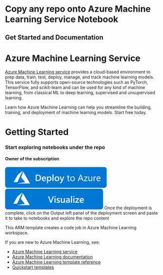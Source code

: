 # Copy any repo onto Azure Machine Learning Service Notebook






Get Started and Documentation
-----------------------------


# Azure Machine Learning Service 
[Azure Machine Learning service](https://azure.microsoft.com/en-us/services/machine-learning-service/) provides a cloud-based environment to prep data, train, test, deploy, manage, and track machine learning models. This service fully supports open-source technologies such as PyTorch, TensorFlow, and scikit-learn and can be used for any kind of machine learning, from classical ML to deep learning, supervised and unsupervised learning.

Learn how Azure Machine Learning can help you streamline the building, training, and deployment of machine learning models. Start free today.

# Getting Started

### Start exploring notebooks under the repo
#### Owner of the subscription
[![Deploy(Owner) On Azure](https://raw.githubusercontent.com/Azure/azure-quickstart-templates/master/1-CONTRIBUTION-GUIDE/images/deploytoazure.svg?sanitize=true)](https://portal.azure.com/#create/Microsoft.Template/uri/https%3A%2F%2Fraw.githubusercontent.com%2Fnaraymad1%2Faz-copy-github-ml-notebook%2Fmaster%2F.cloud%2FazuredeployGitClone.json)
[![Visualize](https://raw.githubusercontent.com/Azure/azure-quickstart-templates/master/1-CONTRIBUTION-GUIDE/images/visualizebutton.svg?sanitize=true)](http://armviz.io/#/?load=https://raw.githubusercontent.com/naraymad1/az-copy-github-ml-notebook/master/.cloud/azuredeployGitClone.json)
Once the deployment is complete, click on the Output left panel of the deployment screen and paste it to take to notebooks and explore the repo content


This ARM template creates a code job in Azure Machine Learning workspace.

If you are new to Azure Machine Learning, see:

- [Azure Machine Learning service](https://azure.microsoft.com/services/machine-learning-service/)
- [Azure Machine Learning documentation](https://docs.microsoft.com/azure/machine-learning/)
- [Azure Machine Learning template reference](https://docs.microsoft.com/azure/templates/microsoft.machinelearningservices/allversions)
- [Quickstart templates](https://azure.microsoft.com/resources/templates/)
